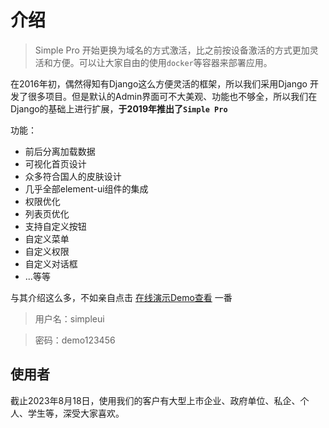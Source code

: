 # 介绍

> Simple Pro<Badge type="tip" text="7.0" /> 开始更换为域名的方式激活，比之前按设备激活的方式更加灵活和方便。可以让大家自由的使用`docker`等容器来部署应用。

在2016年初，偶然得知有Django这么方便灵活的框架，所以我们采用Django 开发了很多项目。但是默认的Admin界面可不大美观、功能也不够全，所以我们在Django的基础上进行扩展，<b>于2019年推出了`Simple Pro`</b>

功能：

+ 前后分离加载数据
+ 可视化首页设计
+ 众多符合国人的皮肤设计
+ 几乎全部element-ui组件的集成
+ 权限优化
+ 列表页优化
+ 支持自定义按钮
+ 自定义菜单
+ 自定义权限
+ 自定义对话框
+ ...等等

与其介绍这么多，不如亲自点击 <a href="http://175.178.229.216:9001/admin/login/?next=/" target="_blank">在线演示Demo查看</a> 一番

> 用户名：simpleui

> 密码：demo123456

## 使用者

截止2023年8月18日，使用我们的客户有大型上市企业、政府单位、私企、个人、学生等，深受大家喜欢。